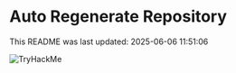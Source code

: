 # Auto Regenerate Repository

This README was last updated: 2025-06-06 11:51:06

 ![TryHackMe](https://tryhackme.com/badge/533634)